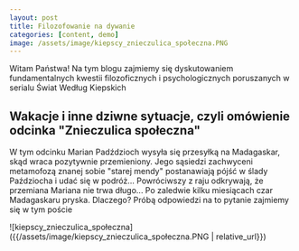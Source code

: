 ```yaml
---
layout: post
title: Filozofowanie na dywanie
categories: [content, demo]
image: /assets/image/kiepscy_znieczulica_społeczna.PNG
---
```


Witam Państwa! Na tym blogu zajmiemy się dyskutowaniem fundamentalnych kwestii filozoficznych i psychologicznych poruszanych w serialu Świat Według Kiepskich

## Wakacje i inne dziwne sytuacje, czyli omówienie odcinka "Znieczulica społeczna"

W tym odcinku Marian Padździoch wysyła się przesyłką na Madagaskar, skąd wraca pozytywnie przemieniony. Jego sąsiedzi zachwyceni metamofozą znanej sobie "starej mendy" postanawiają pójść w ślady Paździocha i udać się w podróż... Powróciwszy z raju odkrywają, że przemiana Mariana nie trwa długo... Po zaledwie kilku miesiącach czar Madagaskaru pryska. Dlaczego? Próbą odpowiedzi na to pytanie zajmiemy się w tym poście

![kiepscy_znieczulica_społeczna]({{/assets/image/kiepscy_znieczulica_społeczna.PNG | relative_url}})

